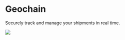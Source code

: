 # Geochain
Securely track and manage your shipments in real time.

![](https://res.cloudinary.com/dtmuylvrr/image/upload/f_auto,q_auto/krprynb7o5s3mdmyijov)
